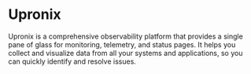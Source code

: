 
# Upronix
Upronix is a comprehensive observability platform that provides a single pane of glass for monitoring, telemetry, and status pages. It helps you collect and visualize data from all your systems and applications, so you can quickly identify and resolve issues.
